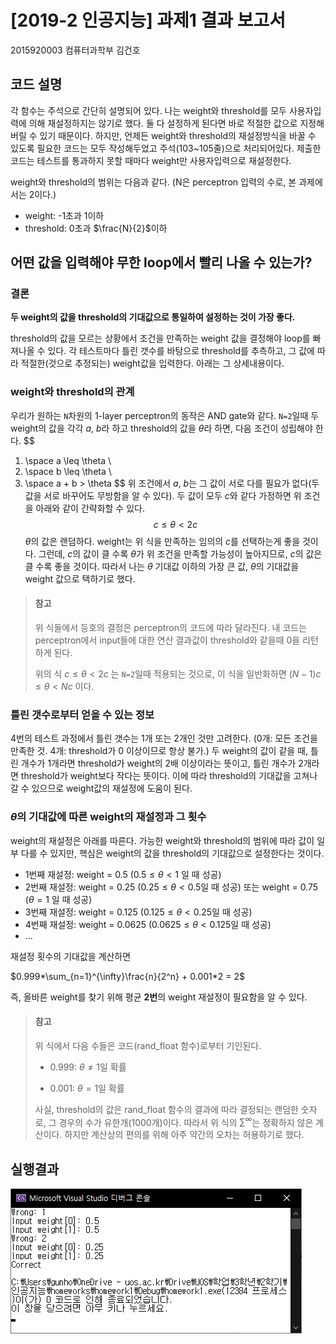 # [2019-2 인공지능] 과제1 결과 보고서

2015920003 컴퓨터과학부 김건호



## 코드 설명

각 함수는 주석으로 간단히 설명되어 있다. 나는 weight와 threshold를 모두 사용자입력에 의해 재설정하지는 않기로 했다. 둘 다 설정하게 된다면 바로 적절한 값으로 지정해버릴 수 있기 때문이다. 하지만, 언제든 weight와 threshold의 재설정방식을 바꿀 수 있도록 필요한 코드는 모두 작성해두었고 주석(103~105줄)으로 처리되어있다. 제출한 코드는 테스트를 통과하지 못할 때마다 weight만 사용자입력으로 재설정한다.

weight와 threshold의 범위는 다음과 같다. (N은 perceptron 입력의 수로, 본 과제에서는 2이다.)

- weight: -1초과 1이하
- threshold: 0초과 $\frac{N}{2}$이하



## 어떤 값을 입력해야 무한 loop에서 빨리 나올 수 있는가?

### 결론

**두 weight의 값을 threshold의 기대값으로 통일하여 설정하는 것이 가장 좋다.**

threshold의 값을 모르는 상황에서 조건을 만족하는 weight 값을 결정해야 loop를 빠져나올 수 있다. 각 테스트마다 틀린 갯수를 바탕으로 threshold를 추측하고, 그 값에 따라 적절한(것으로 추정되는) weight값을 입력한다. 아래는 그 상세내용이다.



### weight와 threshold의 관계

우리가 원하는 `N`차원의 1-layer perceptron의 동작은 AND gate와 같다. `N=2`일때 두 weight의 값을 각각 $a$, $b$라 하고 threshold의 값을 $\theta$라 하면, 다음 조건이 성립해야 한다.
$$
1. \space a \leq \theta
\\
2. \space b \leq \theta
\\
3. \space a + b > \theta
$$
위 조건에서 $a$, $b$는 그 값이 서로 다를 필요가 없다(두 값을 서로 바꾸어도 무방함을 알 수 있다). 두 값이 모두 $c$와 같다 가정하면 위 조건을 아래와 같이 간략화할 수 있다.
$$
c \leq \theta < 2c
$$
$\theta$의 값은 랜덤하다. weight는 위 식을 만족하는 임의의 $c$를 선택하는게 좋을 것이다. 그런데, $c$의 값이 클 수록 $\theta$가 위 조건을 만족할 가능성이 높아지므로, $c$의 값은 클 수록 좋을 것이다. 따라서 나는 $\theta$ 기대값 이하의 가장 큰 값, $\theta$의 기대값을 weight 값으로 택하기로 했다.

> #### 참고
>
> 위 식들에서 등호의 결정은 perceptron의 코드에 따라 달라진다. 내 코드는 perceptron에서 input들에 대한 연산 결과값이 threshold와 같을때 0을 리턴하게 된다.
>
> 위의 식 $c \leq \theta < 2c$ 는 `N=2`일때 적용되는 것으로, 이 식을 일반화하면 $(N-1)c \leq \theta < Nc$ 이다.



### 틀린 갯수로부터 얻을 수 있는 정보

4번의 테스트 과정에서 틀린 갯수는 1개 또는 2개인 것만 고려한다. (0개: 모든 조건을 만족한 것. 4개: threshold가 0 이상이므로 항상 불가.) 두 weight의 값이 같을 때, 틀린 개수가 1개라면 threshold가 weight의 2배 이상이라는 뜻이고, 틀린 개수가 2개라면 threshold가 weight보다 작다는 뜻이다. 이에 따라 threshold의 기대값을 고쳐나갈 수 있으므로 weight값의 재설정에 도움이 된다.



### $\theta$의 기대값에 따른 weight의 재설정과 그 횟수

weight의 재설정은 아래를 따른다. 가능한 weight와 threshold의 범위에 따라 값이 일부 다를 수 있지만, 핵심은 weight의 값을 threshold의 기대값으로 설정한다는 것이다.

- 1번째 재설정: weight = 0.5 ($0.5 \leq \theta < 1$ 일 때 성공)
- 2번째 재설정: weight = 0.25 ($0.25 \leq \theta < 0.5$일 때 성공) 또는 weight = 0.75 ($\theta = 1$ 일 때 성공)
- 3번째 재설정: weight = 0.125 ($0.125 \leq \theta < 0.25$일 때 성공)
- 4번째 재설정: weight = 0.0625 ($0.0625 \leq \theta < 0.125$일 때 성공)
- ...



재설정 횟수의 기대값을 계산하면

$0.999*\sum_{n=1}^{\infty}\frac{n}{2^n} + 0.001*2 = 2$

즉, 올바른 weight를 찾기 위해 평균 **2번**의 weight 재설정이 필요함을 알 수 있다.

> #### 참고
>
> 위 식에서 다음 수들은 코드(rand_float 함수)로부터 기인된다.
>
> - 0.999: $\theta \ne 1$일 확률
>
> - 0.001: $\theta = 1$일 확률
>
> 사실, threshold의 값은 rand_float 함수의 결과에 따라 결정되는 랜덤한 숫자로, 그 경우의 수가 유한개(1000개)이다. 따라서 위 식의 $\sum{}^{\infty}$는 정확하지 않은 계산이다. 하지만 계산상의 편의를 위해 아주 약간의 오차는 허용하기로 했다.



## 실행결과

![](./img1.png)

